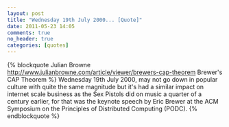 ```yaml
---
layout: post
title: "Wednesday 19th July 2000... [Quote]"
date: 2011-05-23 14:05
comments: true
no_header: true
categories: [quotes]
---
```

{% blockquote Julian Browne http://www.julianbrowne.com/article/viewer/brewers-cap-theorem Brewer's CAP Theorem %}
Wednesday 19th July 2000, may not go down in popular culture with quite the same magnitude but it's had a similar impact on internet scale business as the Sex Pistols did on music a quarter of a century earlier, for that was the keynote speech by Eric Brewer at the ACM Symposium on the Principles of Distributed Computing (PODC).
{% endblockquote %}
